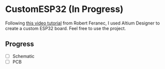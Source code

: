 # CustomESP32 (In Progress)

Following [this video tutorial](https://www.youtube.com/watch?v=S_p0YV-JlfU&t=14s&ab_channel=RobertFeranec) from Robert Feranec, I used Altium Designer to create a custom ESP32 board. Feel free to use the project.

## Progress
- [ ] Schematic
- [ ] PCB

